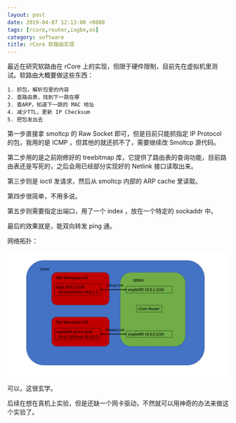 ```yaml
---
layout: post
date: 2019-04-07 12:13:00 +0800
tags: [rcore,router,ixgbe,os]
category: software
title: rCore 软路由实现
---
```


最近在研究软路由在 rCore 上的实现，但限于硬件限制，目前先在虚拟机里测试。软路由大概要做这些东西：

 	1. 抓包，解析包里的内容
 	2. 查路由表，找到下一跳在哪
 	3. 查ARP，知道下一跳的 MAC 地址
 	4. 减少TTL，更新 IP Checksum
 	5. 把包发出去

第一步直接拿 smoltcp 的 Raw Socket 即可，但是目前只能抓指定 IP Protocol 的包，我用的是 ICMP ，但其他的就还抓不了，需要继续改 Smoltcp 源代码。

第二步用的是之前刚修好的 treebitmap 库，它提供了路由表的查询功能，目前路由表还是写死的，之后会用已经部分实现好的 Netlink 接口读取出来。

第三步则是 ioctl 发请求，然后从 smoltcp 内部的 ARP cache 里读取。

第四步很简单，不用多说。

第五步则需要指定出端口，用了一个 index ，放在一个特定的 sockaddr 中。

最后的效果就是，能双向转发 ping 通。

网络拓扑：

![](/assets/router_topo.png)

可以，这很玄学。

后续在想在真机上实验，但是还缺一个网卡驱动，不然就可以用神奇的办法来做这个实验了。
